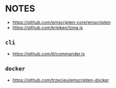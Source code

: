 # NOTES

- <https://github.com/emscripten-core/emscripten>
- <https://github.com/kripken/lzma.js>

## `cli`

- <https://github.com/tj/commander.js>

## `docker`

- <https://github.com/trzecieu/emscripten-docker>
